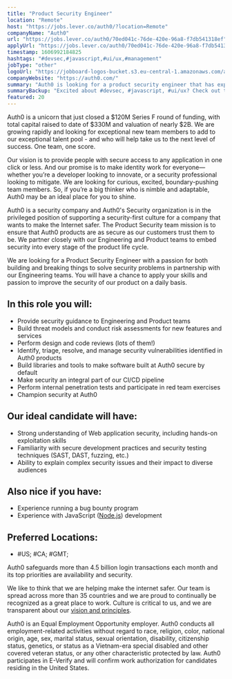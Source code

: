 ```yaml
---
title: "Product Security Engineer"
location: "Remote"
host: "https://jobs.lever.co/auth0/?location=Remote"
companyName: "Auth0"
url: "https://jobs.lever.co/auth0/70ed041c-76de-420e-96a8-f7db541318ef"
applyUrl: "https://jobs.lever.co/auth0/70ed041c-76de-420e-96a8-f7db541318ef/apply"
timestamp: 1606992184825
hashtags: "#devsec,#javascript,#ui/ux,#management"
jobType: "other"
logoUrl: "https://jobboard-logos-bucket.s3.eu-central-1.amazonaws.com/auth0"
companyWebsite: "https://auth0.com/"
summary: "Auth0 is looking for a product security engineer that has experience with JavaScript."
summaryBackup: "Excited about #devsec, #javascript, #ui/ux? Check out this job post!"
featured: 20
---
```


Auth0 is a unicorn that just closed a $120M Series F round of funding, with total capital raised to date of $330M and valuation of nearly $2B. We are growing rapidly and looking for exceptional new team members to add to our exceptional talent pool - and who will help take us to the next level of success. One team, one score. 

Our vision is to provide people with secure access to any application in one click or less. And our promise is to make identity work for everyone—whether you’re a developer looking to innovate, or a security professional looking to mitigate. We are looking for curious, excited, boundary-pushing team members. So, if you’re a big thinker who is nimble and adaptable, Auth0 may be an ideal place for you to shine.

Auth0 is a security company and Auth0's Security organization is in the privileged position of supporting a security-first culture for a company that wants to make the Internet safer. The Product Security team mission is to ensure that Auth0 products are as secure as our customers trust them to be. We partner closely with our Engineering and Product teams to embed security into every stage of the product life cycle.

We are looking for a Product Security Engineer with a passion for both building and breaking things to solve security problems in partnership with our Engineering teams. You will have a chance to apply your skills and passion to improve the security of our product on a daily basis.

## In this role you will:

*   Provide security guidance to Engineering and Product teams
*   Build threat models and conduct risk assessments for new features and services
*   Perform design and code reviews (lots of them!)
*   Identify, triage, resolve, and manage security vulnerabilities identified in Auth0 products
*   Build libraries and tools to make software built at Auth0 secure by default
*   Make security an integral part of our CI/CD pipeline
*   Perform internal penetration tests and participate in red team exercises
*   Champion security at Auth0

## Our ideal candidate will have:

*   Strong understanding of Web application security, including hands-on exploitation skills
*   Familiarity with secure development practices and security testing techniques (SAST, DAST, fuzzing, etc.)
*   Ability to explain complex security issues and their impact to diverse audiences

## Also nice if you have:

*   Experience running a bug bounty program
*   Experience with JavaScript ([Node.js](http://Node.js)) development

## Preferred Locations:

*   #US; #CA; #GMT;

Auth0 safeguards more than 4.5 billion login transactions each month and its top priorities are availability and security.

We like to think that we are helping make the internet safer. Our team is spread across more than 35 countries and we are proud to continually be recognized as a great place to work. Culture is critical to us, and we are transparent about our [vision and principles](https://auth0.com/blog/the-developer-first-identity-platform-auth0-story-and-future). 

Auth0 is an Equal Employment Opportunity employer. Auth0 conducts all employment-related activities without regard to race, religion, color, national origin, age, sex, marital status, sexual orientation, disability, citizenship status, genetics, or status as a Vietnam-era special disabled and other covered veteran status, or any other characteristic protected by law. Auth0 participates in E-Verify and will confirm work authorization for candidates residing in the United States.
